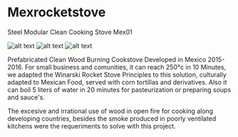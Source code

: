# Mexrocketstove
Steel Modular Clean Cooking Stove Mex01

![alt text](https://github.com/leolira0568/mexrocketstove/blob/master/g15754.png)
![alt text](https://github.com/leolira0568/mexrocketstove/blob/master/Render%20Stove.png)
![alt text](https://github.com/leolira0568/mexrocketstove/blob/master/616cca59605735.5a2aebfef001e.jpg)

Prefabricated Clean Wood Burning Cookstove Developed in Mexico 2015-2016.
For small business and comunities, it can reach 250°c in 10 Minutes, we adapted the Winarski Rocket Stove Principles
to this solution, culturally adapted to Mexican Food, served with corn tortillas and derivatives.
Also it can boil 5 liters of water in 20 minutes for pasteurization or preparing soups and sauce's.

The excesive and irrational use of wood in open fire for cooking along developing countries, besides the smoke produced in poorly ventilated kitchens were the requeriments to solve with this project.
